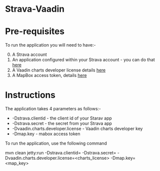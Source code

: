 Strava-Vaadin
=============

Pre-requisites
==============
To run the application you will need to have:-

0. A Strava account
0. An application configured within your Strava account - you can do that [here](https://www.strava.com/settings/api)
0. A Vaadin charts developer license details [here](https://vaadin.com/directory#addon/vaadin-charts)
0. A MapBox access token, details [here](https://www.mapbox.com/help/create-api-access-token/)

Instructions
============
The application takes 4 parameters as follows:-

* -Dstrava.clientid - the client id of your Starav app
* -Dstrava.secret - the secret from your Strava app
* -Dvaadin.charts.developer.license - Vaadin charts developer key
* -Dmap.key - mabox access token

To run the application, use the following command

mvn clean jetty:run -Dstrava.clientid=<clientid> -Dstrava.secret=<secret> -Dvaadin.charts.developer.license=<charts_license> -Dmap.key=<map_key>